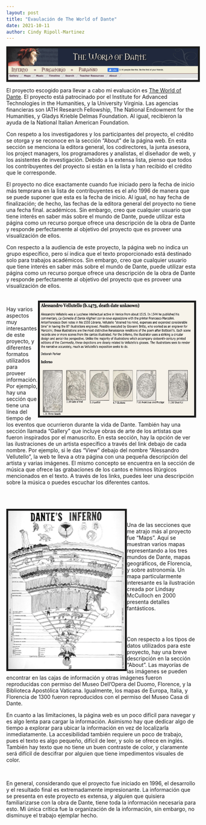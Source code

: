 ```yaml
---
layout: post
title: "Evaulación de The World of Dante"
date: 2021-10-11
author: Cindy Ripoll-Martinez 
---
```



<img src="/assets/images/img/001.png" align="center" border="5px solid #000000">



El proyecto escogido para llevar a cabo mi  evaluación es [The World of Dante](http://www.worldofdante.org). El proyecto está patrocinado por el Institute for Advanced Technologies in the Humanities, y la University Virginia. Las agencias financieras son IATH Research Fellowship, The National Endowment for the Humanities, y Gladys Krieble Delmas Foundation. Al igual, recibieron la ayuda  de la National Italian American Foundation. 

Con respeto a los investigadores y los participantes del proyecto, el crédito se otorga y se reconoce  en la sección “About” de la página web. En esta sección se menciona la editora general, los codirectores, la junta asesora, los project managers, los programadores y analistas, el diseñador de web, y los asistentes de investigación. Debido a la extensa lista, pienso que todos los contribuyentes del proyecto si están en la lista y han recibido el crédito que le corresponde. 

El proyecto no dice exactamente cuando fue iniciado pero la fecha de inicio más temprana en la lista de contribuyentes es el año 1996 de manera que  se puede suponer que esta es la fecha de inicio. Al igual, no hay fecha de finalización; de hecho, las fechas de la editora general del proyecto no tiene una fecha final. académicos. Sin embargo, creo que cualquier usuario que tiene interés en saber más sobre el mundo de Dante, puede utilizar esta página como un recurso porque ofrece una descripción de la obra de  Dante y responde perfectamente  al objetivo del proyecto que es proveer una visualización de ellos. 

Con respecto a la audiencia de este proyecto,  la página web no indica un grupo específico, pero sí indica que el texto proporcionado está destinado solo para trabajos académicos. Sin embargo, creo que cualquier usuario que tiene interés en saber más sobre el mundo de Dante, puede utilizar esta página como un recurso porque ofrece una descripción de la obra de  Dante y responde perfectamente  al objetivo del proyecto que es proveer una visualización de ellos. 

<br>

<img src="/assets/images/img/002.png" height="300" width="410" align="right" border="5px solid #000000"> 

Hay varios aspectos muy interesantes de este proyecto, y diferentes formatos utilizados para proveer información. Por ejemplo, hay una sección que tiene una línea del tiempo de los eventos que ocurrieron durante la vida de Dante. También hay una sección llamada “Gallery” que incluye obras de arte de los artistas que fueron inspirados por el manuscrito. En esta sección, hay la opción de ver las ilustraciones de un artista específico a través del link debajo de cada nombre. Por ejemplo, si le das “View” debajo del nombre “Alessandro Vellutello”, la web te lleva a otra página con una pequeña descripción del artista y varias imágenes.  El mismo concepto se encuentra en la sección de música que ofrece las grabaciones de los cantos e himnos litúrgicos mencionados en el texto. A través de los links, puedes leer una descripción sobre la música o puedes escuchar los diferentes cantos.

<br> 
<br>

<img src="/assets/images/img/003.png" height="420" width="310" align="left" border="5px solid #000000"> <br>
<br> Una de las secciones que me atrajo más al proyecto fue “Maps”. Aquí se muestran varios mapas representando a los tres mundos de Dante, mapas geográficos, de Florencia, y sobre astronomía. Un mapa particularmente interesante es la ilustración creada por Lindsay McCulloch en 2000 presenta detalles fantásticos.

<br>
<br>
<br>
Con respecto a los tipos de datos utilizados para este proyecto, hay una breve descripción en la sección “About”. Las mayorías de las imágenes se pueden encontrar en las cajas de información y otras imágenes fueron reproducidas con permiso del Museo Dell’Opera del Duomo, Florence, y la Biblioteca Apostólica Vaticana. Igualmente, los mapas de Europa, Italia, y Florencia de 1300 fueron reproducidos con el permiso del Museo Casa di Dante.   

En cuanto a  las limitaciones, la página web es un poco difícil para navegar y es algo lenta para cargar  la información. Asimismo hay que dedicar algo de tiempo a explorar para ubicar la  información en vez de localizarla inmediatamente. La accesibilidad también requiere un poco de trabajo, pues  el texto es algo pequeño, difícil de leer, y solo se ofrece en inglés. También hay texto que no tiene un buen contraste de color, y claramente será difícil de descifrar por alguien que tiene impedimentos visuales de color.

<br>

En general, considerando que el proyecto fue iniciado en 1996, el desarrollo y el resultado final es extremadamente impresionante. La información que se presenta en este proyecto es extensa, y alguien que quisiera familiarizarse con la obra de Dante, tiene toda la información necesaria para esto. Mi única crítica fue la organización de la información, sin embargo, no disminuye el trabajo ejemplar hecho.
